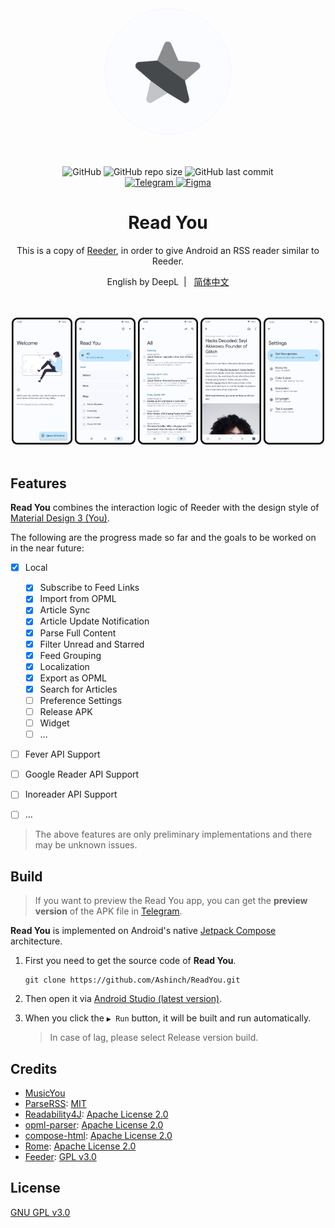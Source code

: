 <div align="center">
    <img width="200" height="200" style="display: block; border: 1px solid #f5f5f5; border-radius: 9999px;" src="./fastlane/metadata/android/en-US/images/icon.png">
</div>

<br>
<br>
<br>

<div align="center">
    <img alt="GitHub" src="https://img.shields.io/github/license/Ashinch/ReadYou?color=c3e7ff&style=flat-square">
    <img alt="GitHub repo size" src="https://img.shields.io/github/repo-size/Ashinch/ReadYou?color=c3e7ff&style=flat-square">
    <img alt="GitHub last commit" src="https://img.shields.io/github/last-commit/Ashinch/ReadYou?color=c3e7ff&style=flat-square">
    <br>
    <a target="_blank" href="https://t.me/ReadYouApp">
        <img alt="Telegram" src="https://img.shields.io/badge/Telegram-ReadYouApp-c3e7ff?logo=telegram&style=flat-square">
    </a>
    <a target="_blank" href="https://www.figma.com/file/ViBW8GbUgkTMmK6a80h8X1/Read-You?node-id=7028%3A23673">
        <img alt="Figma" src="https://img.shields.io/badge/Figma-ReadYou-c3e7ff?logo=figma&style=flat-square">
    </a>
</div>

<div align="center">
    <h1>Read You</h1>
    <p>This is a copy of  <a href="https://reederapp.com/">Reeder</a>, in order to give Android an RSS reader similar to Reeder.</p>
    <p>English by DeepL&nbsp;&nbsp;|&nbsp;&nbsp;
    <a target="_blank" href="https://github.com/Ashinch/ReadYou/blob/main/README-zh.md">简体中文</a></p>
    <br/>
    <br/>
    <img src="./fastlane/metadata/android/en-US/images/startup.png" width="19.2%" alt="startup" />
    <img src="./fastlane/metadata/android/en-US/images/feeds.png" width="19.2%" alt="startup" />
    <img src="./fastlane/metadata/android/en-US/images/flow.png" width="19.2%" alt="startup" />
    <img src="./fastlane/metadata/android/en-US/images/read.png" width="19.2%" alt="startup" />
    <img src="./fastlane/metadata/android/en-US/images/settings.png" width="19.2%" alt="startup" />
    <br/>
    <br/>
</div>

## Features

**Read You** combines the interaction logic of Reeder with the design style of [Material Design 3 (You)](https://m3.material.io/).

The following are the progress made so far and the goals to be worked on in the near future:

-   [x] Local

    -   [x] Subscribe to Feed Links
    -   [x] Import from OPML
    -   [x] Article Sync
    -   [x] Article Update Notification
    -   [x] Parse Full Content
    -   [x] Filter Unread and Starred
    -   [x] Feed Grouping
    -   [x] Localization
    -   [x] Export as OPML
    -   [x] Search for Articles
    -   [ ] Preference Settings
    -   [ ] Release APK
    -   [ ] Widget
    -   [ ] ...

-   [ ] Fever API Support
-   [ ] Google Reader API Support
-   [ ] Inoreader API Support
-   [ ] ...

> The above features are only preliminary implementations and there may be unknown issues.

## Build

> If you want to preview the Read You app, you can get the **preview version** of the APK file in [Telegram](https://t.me/ReadYouApp).

**Read You** is implemented on Android's native [Jetpack Compose](https://developer.android.com/jetpack/compose) architecture.

1. First you need to get the source code of **Read You**.

    ```shell
    git clone https://github.com/Ashinch/ReadYou.git
    ```

2. Then open it via [Android Studio (latest version)](https://developer.android.com/studio).

3. When you click the `▶ Run` button, it will be built and run automatically.

    > In case of lag, please select Release version build.

## Credits

-   [MusicYou](https://github.com/Kyant0/MusicYou)
-   [ParseRSS](https://github.com/muhrifqii/ParseRSS): [MIT](https://github.com/muhrifqii/ParseRSS/blob/master/LICENSE)
-   [Readability4J](https://github.com/dankito/Readability4J): [Apache License 2.0](https://github.com/dankito/Readability4J/blob/master/LICENSE)
-   [opml-parser](https://github.com/mdewilde/opml-parser): [Apache License 2.0](https://github.com/mdewilde/opml-parser/blob/master/LICENSE)
-   [compose-html](https://github.com/ireward/compose-html): [Apache License 2.0](https://github.com/ireward/compose-html/blob/main/LICENSE.txt)
-   [Rome](https://github.com/rometools/rome): [Apache License 2.0](https://github.com/rometools/rome/blob/master/LICENSE)
-   [Feeder](https://gitlab.com/spacecowboy/Feeder): [GPL v3.0](https://gitlab.com/spacecowboy/Feeder/-/blob/master/LICENSE)

## License

[GNU GPL v3.0](https://github.com/Ashinch/ReadYou/blob/main/LICENSE)
